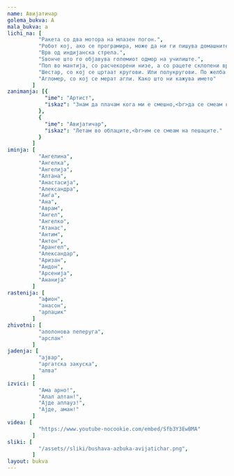 ```yaml
---
name: Авијатичар
golema_bukva: А
mala_bukva: а
lichi_na: [
          "Ракета со два мотора на млазен погон.",
          "Робот кој, ако се програмира, може да ни ги пишува домашните задачи.",
          "Врв од индијанска стрела.",
          "Ѕвонче што го објавува големиот одмор на училиште.",
          "Поп во мантија, со расчекорени низе, а со рацете склопени врз стомакот.",
          "Шестар, со кој се цртаат кругови. Или полукругови. По желба.",
          "Агломер, со кој се мерат агли. Како што ни кажува името"
        ]
zanimanja: [{
            "ime": "Артист",
            "iskaz": "Знам да плачам кога ми е смешно,<br>да се смеам кога ми е тешко."
          },
          {
            "ime": "Авијатичар",
            "iskaz": "Летам во облаците,<br>им се смеам на пешаците."
          }
        ]
iminja: [
          "Ангелина",
          "Ангелка",
          "Ангелија",
          "Алтана",
          "Анастасија",
          "Александра",
          "Анѓа",
          "Ана",
          "Аврам",
          "Ангел",
          "Ангелко",
          "Атанас",
          "Антим",
          "Антон",
          "Арангел",
          "Александар",
          "Аризан",
          "Андон",
          "Арсенија",
          "Ананија"
        ]
rastenija: [
          "афион",
          "анасон",
          "арпаџик"
        ]
zhivotni: [
          "аполонова пеперуга",
          "арслан"
        ]
jadenja: [
          "ајвар",
          "аргатска закуска",
          "алва"
        ]
izvici: [
          "Ама арно!",
          "Алал алтан!",
          "Ајде аплауз!",
          "Ајде, аман!"
        ]
videa: [
          "https://www.youtube-nocookie.com/embed/Sfb3Y3EwBMA"
        ]
sliki: [
          "/assets//sliki/bushava-azbuka-avijatichar.png",
        ]
layout: bukva
---
```

